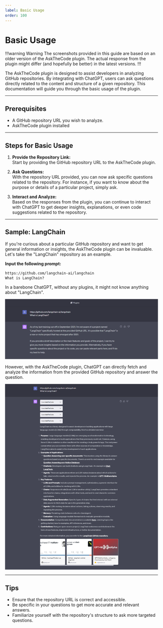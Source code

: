 ```yaml
---
label: Basic Usage
order: 100
---
```


# Basic Usage

!!!warning Warning
The screenshots provided in this guide are based on an older version of the AskTheCode plugin. The actual response from the plugin might differ (and hopefully be better) in the latest versions.
!!!

The AskTheCode plugin is designed to assist developers in analyzing GitHub repositories. By integrating with ChatGPT, users can ask questions directly related to the content and structure of a given repository. This documentation will guide you through the basic usage of the plugin.

---

## Prerequisites

- A GitHub repository URL you wish to analyze.
- AskTheCode plugin installed

---

## Steps for Basic Usage

1. **Provide the Repository Link:**  
   Start by providing the GitHub repository URL to the AskTheCode plugin.

2. **Ask Questions:**  
   With the repository URL provided, you can now ask specific questions related to the repository. For instance, if you want to know about the purpose or details of a particular project, simply ask.

3. **Interact and Analyze:**  
   Based on the responses from the plugin, you can continue to interact with ChatGPT to get deeper insights, explanations, or even code suggestions related to the repository.

---

## Sample: LangChain

If you're curious about a particular GitHub repository and want to get general information or insights, the AskTheCode plugin can be invaluable. Let's take the "LangChain" repository as an example.

**Input the following prompt:**  

```plaintext
https://github.com/langchain-ai/langchain  
What is LangChain?
```

In a barebone ChatGPT, without any plugins, it might not know anything about "LangChain".

![](/resources/usage/basic-usage/no-plugin-installed.png)

However, with the AskTheCode plugin, ChatGPT can directly fetch and analyze the information from the provided GitHub repository and answer the question.

![](/resources/usage/basic-usage/plugin-installed.png)

---

## Tips

- Ensure that the repository URL is correct and accessible.
- Be specific in your questions to get more accurate and relevant answers.
- Familiarize yourself with the repository's structure to ask more targeted questions.

